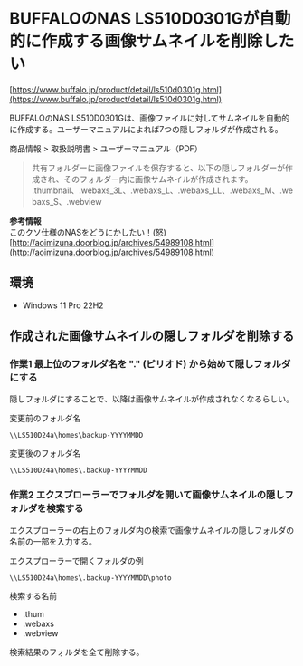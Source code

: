 # BUFFALOのNAS LS510D0301Gが自動的に作成する画像サムネイルを削除したい
[https://www.buffalo.jp/product/detail/ls510d0301g.html](https://www.buffalo.jp/product/detail/ls510d0301g.html)

BUFFALOのNAS LS510D0301Gは、画像ファイルに対してサムネイルを自動的に作成する。ユーザーマニュアルによれば7つの隠しフォルダが作成される。

商品情報 > 取扱説明書 > ユーザーマニュアル（PDF）
> 共有フォルダーに画像ファイルを保存すると、以下の隠しフォルダーが作成され、そのフォルダー内に画像サムネイルが作成されます。
> .thumbnail、.webaxs_3L、.webaxs_L、.webaxs_LL、.webaxs_M、.webaxs_S、.webview

**参考情報**  
このクソ仕様のNASをどうにかしたい！(怒)  
[http://aoimizuna.doorblog.jp/archives/54989108.html](http://aoimizuna.doorblog.jp/archives/54989108.html)

## 環境
- Windows 11 Pro 22H2

## 作成された画像サムネイルの隠しフォルダを削除する

### 作業1 最上位のフォルダ名を "." (ピリオド) から始めて隠しフォルダにする
隠しフォルダにすることで、以降は画像サムネイルが作成されなくなるらしい。

変更前のフォルダ名
```
\\LS510D24a\homes\backup-YYYYMMDD
```

変更後のフォルダ名
```
\\LS510D24a\homes\.backup-YYYYMMDD
```

### 作業2 エクスプローラーでフォルダを開いて画像サムネイルの隠しフォルダを検索する
エクスプローラーの右上のフォルダ内の検索で画像サムネイルの隠しフォルダの名前の一部を入力する。

エクスプローラーで開くフォルダの例
```
\\LS510D24a\homes\.backup-YYYYMMDD\photo
```

検索する名前
- .thum
- .webaxs
- .webview

検索結果のフォルダを全て削除する。
